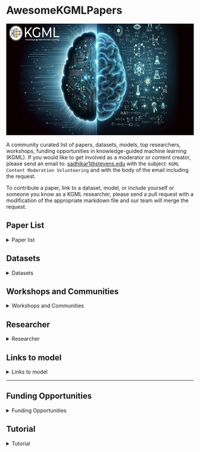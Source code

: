 # AwesomeKGMLPapers
<img src="assets/kgml_bg.png" alt="Image" width="600" height="300">

A community curated list of papers, datasets, models,  top researchers, workshops, funding opportunities in knowledge-guided machine learning (KGML). If you would like to get involved as a moderator or content creator, please send an email to: sadhikar1@stevens.edu with the subject: `KGML Content Moderation Volunteering` and with the body of the email including the request.

To contribute a paper, link to a dataset, model, or include yourself or someone you know as a KGML researcher, please send a pull request with a modification of the appropriate markdown file and our team will merge the request.

## Paper List
<details>
<summary> Paper list </summary>

| Pub. Date | Paper Title | Knowledge Format | Knowledge Type | Knowledge-ML Integration | Method of Knowledge-Guidance | Scientific Use-Case | Application Domain |
|------------|-------------|------------------|--------------------|--------------------------|-----------------------------|------------------------|--------------------|
| 02/01/2019 | [Physics-informed neural networks: A deep learning framework for solving forward and inverse problems involving nonlinear partial differential equations](https://www.sciencedirect.com/science/article/pii/S0021999118307125) | PDE | Perfect | ML-Centric | Learning | Forward Modeling; Inverse Modeling | |
| 07/29/2023 | [Physics-Informed Neural Operator for Learning Partial Differential Equations](https://arxiv.org/pdf/2111.03794) | PDE | Perfect | ML-Centric | Learning; Test-time optimization | Forward Modeling; Inverse Modeling; | |
| 12/06/2020 | [PhiFlow: A Differentiable PDE Solving Framework for Deep Learning via Physical Simulations](https://montrealrobotics.ca/diffcvgp/assets/papers/3.pdf) | PDE | Perfect | Hybrid-Modeling | Learning | Forward Modeling | |
| 08/16/2020 | [Combining Differentiable PDE Solvers and Graph Neural Networks for Fluid Flow Prediction](https://arxiv.org/abs/2007.04439) | Mechanistic Models | Imperfect and Partial | Hybrid-Modeling | Learning | Downscaling | |
| 12/10/2018 | [Incorporating Prior Domain Knowledge into Deep Neural Networks](https://ieeexplore.ieee.org/document/8621955) | Equations/Rules | Imperfect and Partial | ML-Centric | Learning | Forward Modeling | |
| 09/28/2021 | [Physics-Guided Neural Network (PGNN): An Application in Lake Temperature Modeling](https://arxiv.org/pdf/1710.11431) | | | | | |  |
| 04/01/2023 | [A physics-informed diffusion model for high-fidelity flow field reconstruction](https://www.sciencedirect.com/science/article/pii/S0021999123000670) | PDE | Perfect | ML-Centric | Learning | Forward Modeling; Generative Modeling |  |
| 04/15/2019 | [AI Feynman: A physics-inspired method for symbolic regression](https://www.science.org/doi/pdf/10.1126/sciadv.aay2631?fbclid=IwAR17FgGlF8KQTzQfBUxUI93dZPamVDCty_ReNY9iwvCnecrKZvLxt_-Q4gM) | Equations/Rules; Symmetries |  | Hybrid-Modeling | Learning | Equation Discovery | |
| 05/07/2024 | [PINNsFormer: A Transformer-Based Framework For Physics-Informed Neural Networks](https://arxiv.org/abs/2307.11833) | PDE | Perfect | ML-Centric | Learning| Forward Modeling; Inverse Modeling | |
| 10/02/2023 | [PhysDiff: Physics-Guided Human Motion Diffusion Model](https://openaccess.thecvf.com/content/ICCV2023/papers/Yuan_PhysDiff_Physics-Guided_Human_Motion_Diffusion_Model_ICCV_2023_paper.pdf) | Equations/Rules | Imerfect | ML-Centric | Learning | Generative Modeling | |
| 02/16/2025 | [Physics-Informed Diffusion Models](https://arxiv.org/pdf/2403.14404) | PDE | Perfect | ML-Centric | Learning | Forward Modeling; Inverse Modeling; Generative Modeling | |
| 07/23/2022 | [Physics-Informed Long-Sequence Forecasting From Multi-Resolution Spatiotemporal Data](https://www.ijcai.org/proceedings/2022/0304.pdf) | PDE; Equations | Perfect | ML-Centric | Architecture | Forward Modeling | |
| 06/09/2023 | [Physics-informed neural networks for modeling physiological time series for cuffless blood pressure estimation](https://www.nature.com/articles/s41746-023-00853-4) | Equations/Rules;| Perfect | ML-Centric | Learning | Forward Modeling | |
</details>


## Datasets
<details>
<summary> Datasets</summary>

- [**ΦFlow**](https://tum-pbs.github.io/PhiFlow/)
- [**PDEArena**](https://github.com/pdearena/pdearena)
- [**The Well**](https://polymathic-ai.org/the_well/)
- [**Johns Hopkins Turbulence Database**](https://turbulence.idies.jhu.edu/home)
- [**BLASTNet Simulation Dataset**](https://blastnet.github.io/datasets)
</details>

## Workshops and Communities
<details>
<summary> Workshops and Communities</summary>

- **[KGML Workshop Webpage](https://sites.google.com/vt.edu/kgml-bridge-aaai-25/home)**

- **[AI4Science](https://ai4sciencecommunity.github.io/)**

- **[SciML Oden Institute](https://sites.utexas.edu/scimlworkshop/)**

</details>

## Researcher

<details>
<summary> Researcher</summary>

- **George Em Karniadakis** (Brown University)  
- **Maziar Raissi** (UC Boulder)  
- **Anuj Karpatne** (Virginia Tech)  
- **Vipin Kumar** (University of Minnesota)  
- **Xiaowei Jia** (University of Pittsburgh)  
- **Christopher Rackauckas** (MIT)  
- **Arka Daw** (ORNL)  
- **Ramakrishnan Kannan** (ORNL)  
- **Paris Perdikaris** (University of Pennsylvania)  
- **Licheng Liu** (University of Minnesota)  
- **Alexander Rodriguez** (University of Michigan, Ann Arbor)  
- **Aditya Prakash** (Georgia Tech)  
- **Nikhil Muralidhar** (Stevens Institute of Technology) 
</details>

## Links to model

<details>
<summary> Links to model</summary>

### Coming Soon

</details>

---

## Funding Opportunities
<details>
<summary> Funding Opportunities</summary>

### Coming Soon
</details>


## Tutorial
<details>
<summary> Tutorial</summary>

### Coming Soon
</details>
